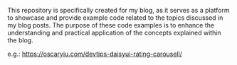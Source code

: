 This repository is specifically created for my blog, as it serves as a platform to showcase and provide example code related to the topics discussed in my blog posts. The purpose of these code examples is to enhance the understanding and practical application of the concepts explained within the blog.

e.g.: https://oscaryiu.com/devtips-daisyui-rating-carousell/
